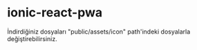 # ionic-react-pwa

İndirdiğiniz dosyaları "public/assets/icon" path'indeki dosyalarla değiştirebilirsiniz.
